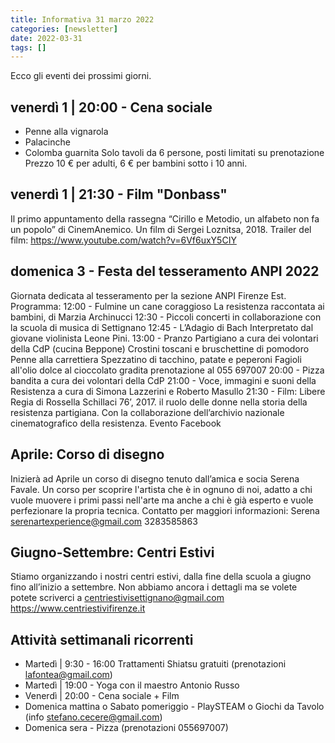 ```yaml
---
title: Informativa 31 marzo 2022
categories: [newsletter]
date: 2022-03-31
tags: []
---
```


Ecco gli eventi dei prossimi giorni.

## venerdì 1 | 20:00 - Cena sociale 
- Penne alla vignarola
- Palacinche
- Colomba guarnita
Solo tavoli da 6 persone, posti limitati su prenotazione
Prezzo 10 € per adulti, 6 € per bambini sotto i 10 anni. 

## venerdì 1 | 21:30 - Film "Donbass"
Il primo appuntamento della rassegna “Cirillo e Metodio, un alfabeto non fa un popolo” di CinemAnemico. Un film di Sergei Loznitsa, 2018.
Trailer del film: https://www.youtube.com/watch?v=6Vf6uxY5CIY

## domenica 3 - Festa del tesseramento ANPI 2022
Giornata dedicata al tesseramento per la sezione ANPI Firenze Est.
Programma:
12:00 - Fulmine un cane coraggioso
La resistenza raccontata ai bambini, di Marzia Archinucci
12:30 - Piccoli concerti
in collaborazione con la scuola di musica di Settignano
12:45 - L’Adagio di Bach
Interpretato dal giovane violinista Leone Pini.
13:00 - Pranzo Partigiano
a cura dei volontari della CdP (cucina Beppone)
Crostini toscani e bruschettine di pomodoro
Penne alla carrettiera
Spezzatino di tacchino, patate e peperoni Fagioli all'olio
dolce al cioccolato
 gradita prenotazione al 055 697007
20:00 - Pizza bandita
a cura dei volontari della CdP
21:00 - Voce, immagini e suoni della Resistenza
a cura di Simona Lazzerini e Roberto Masullo
21:30 - Film: Libere
Regia di Rossella Schillaci 76’, 2017. il ruolo delle donne nella storia della resistenza partigiana. Con la collaborazione dell’archivio nazionale cinematografico della resistenza.
Evento Facebook

## Aprile: Corso di disegno
Inizierà ad Aprile un corso di disegno tenuto dall’amica e socia Serena Favale.
Un corso per scoprire l'artista che è in ognuno di noi, adatto a chi vuole muovere i primi passi nell'arte ma anche a chi è già esperto e vuole perfezionare la propria tecnica.
Contatto per maggiori informazioni: Serena serenartexperience@gmail.com 3283585863

## Giugno-Settembre: Centri Estivi
Stiamo organizzando i nostri centri estivi, dalla fine della scuola a giugno fino all’inizio a settembre. Non abbiamo ancora i dettagli ma se volete potete scriverci a centriestivisettignano@gmail.com  https://www.centriestivifirenze.it

## Attività settimanali ricorrenti
- Martedì | 9:30 - 16:00 Trattamenti Shiatsu gratuiti (prenotazioni lafontea@gmail.com)
- Martedì | 19:00 - Yoga con il maestro Antonio Russo
- Venerdì | 20:00 - Cena sociale + Film
- Domenica mattina o Sabato pomeriggio - PlaySTEAM o Giochi da Tavolo (info stefano.cecere@gmail.com)
- Domenica sera - Pizza (prenotazioni 055697007)